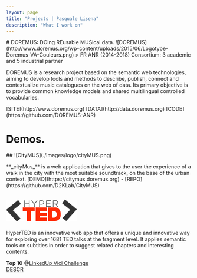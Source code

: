 ```yaml
---
layout: page
title: "Projects | Pasquale Lisena"
description: "What I work on"
---
```

<section class="project" markdown="1">
# DOREMUS: DOing REusable MUSical data.
![DOREMUS](http://www.doremus.org/wp-content/uploads/2015/06/Logotype-Doremus-VA-Couleurs.png)
> FR ANR (2014-2018)  
Consortium: 3 academic and 5 industrial partner

DOREMUS is a research project based on the semantic web technologies, aiming to develop tools and methods to describe, publish, connect and contextualize music catalogues on the web of data. Its primary objective is to provide common knowledge models and shared multilingual controlled vocabularies.

<span class="links" markdown="1">
[SITE](http://www.doremus.org) 
[DATA](http://data.doremus.org)
[CODE](https://github.com/DOREMUS-ANR)
</span>
</section>

# Demos.
<article markdown="1" class="demo">
## ![CityMUS](./images/logo/cityMUS.png)

<p markdown="1">
**_cityMus_** is a web application that gives to the user the experience of a walk in the city with the most suitable soundtrack, on the base of the urban context.  
<span class="links" markdown="1">
[DEMO](https://citymus.doremus.org) - [REPO](https://github.com/D2KLab/CityMUS)
</span>
</p>
</article>

<article markdown="1" class="demo">

## ![HyperTED](./images/logo/hyperted.png)

<p markdown="1">
HyperTED is an innovative web app that offers a unique and innovative way for exploring over 1681 TED talks at the fragment level. It applies semantic tools on subtitles in order to suggest related chapters and interesting contents.  

**Top 10** @[LinkedUp Vici Challenge](http://linkedup-project.eu/2014/10/14/vici-shortlist-hyperted/)  
<span class="links" markdown="1">
[DESCR](https://linkedup-project.eu/files/2014/11/D5.3_card_26_hyper.pdf)
</span>
</p>

</article>
